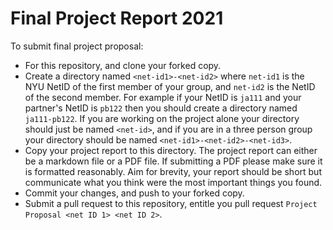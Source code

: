 # Final Project Report 2021
To submit final project proposal:
* For this repository, and clone your forked copy.
* Create a directory named `<net-id1>-<net-id2>`  where `net-id1` is the NYU
  NetID of the first member of your group, and `net-id2` is the NetID of the
  second member. For example if your NetID is `ja111` and your partner's NetID
  is `pb122` then you should create a directory named `ja111-pb122`.
  If you are working on the project alone your directory should just be named 
  `<net-id>`, and if you are in a three person group your directory should be
  named `<net-id1>-<net-id2>-<net-id3>`.
* Copy your project report to this directory. The project report can either be a
  markdown file or a PDF file. If submitting a PDF please make sure it is
  formatted reasonably. Aim for brevity, your report should be short but
  communicate what you think were the most important things you found.
* Commit your changes, and push to your forked copy.
* Submit a pull request to this repository, entitle you pull request `Project
    Proposal <net ID 1> <net ID 2>`.
